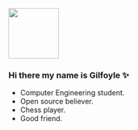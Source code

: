 <a href="URL_REDIRECT" target="blank"><img align="" src="https://user-images.githubusercontent.com/66886118/160284414-df1f0cc7-6820-446f-880f-4ef7773908d9.gif" height="100" /></a>  
### Hi there my name is Gilfoyle ✨
- Computer Engineering student.
- Open source believer.
- Chess player.
- Good friend.

<!--
**devhindo/devhindo** is a ✨ _special_ ✨ repository because its `README.md` (this file) appears on your GitHub profile.

Here are some ideas to get you started:

- 🔭 I’m currently working on ...
- 🌱 I’m currently learning ...
- 👯 I’m looking to collaborate on ...
- 🤔 I’m looking for help with ...
- 💬 Ask me about ...![Uploading Gilfoyle.gif…]()

- 📫 How to reach me: ...
- 😄 Pronouns: ...
- ⚡ Fun fact: ...
-->


